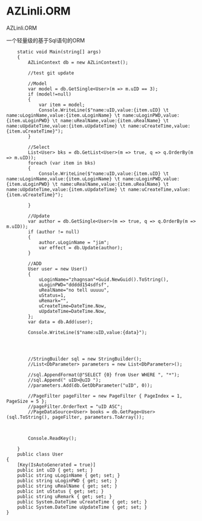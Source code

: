 # AZLinli.ORM
AZLinli.ORM

一个轻量级的基于Sql语句的ORM


    
    
        static void Main(string[] args)
        {
            AZLinContext db = new AZLinContext();

            //test git update

            //Model
            var model = db.GetSingle<User>(m => m.uID == 3);
            if (model!=null)
            {
                var item = model;
                Console.WriteLine($"name:uID,value:{item.uID} \t name:uLoginName,value:{item.uLoginName} \t name:uLoginPWD,value:{item.uLoginPWD} \t name:uRealName,value:{item.uRealName} \t name:uUpdateTime,value:{item.uUpdateTime} \t name:uCreateTime,value:{item.uCreateTime}");
            }

            //Select
            List<User> bks = db.GetList<User>(m => true, q => q.OrderBy(m => m.uID));
            foreach (var item in bks)
            {
                Console.WriteLine($"name:uID,value:{item.uID} \t name:uLoginName,value:{item.uLoginName} \t name:uLoginPWD,value:{item.uLoginPWD} \t name:uRealName,value:{item.uRealName} \t name:uUpdateTime,value:{item.uUpdateTime} \t name:uCreateTime,value:{item.uCreateTime}");
             
            }

            //Update
            var author = db.GetSingle<User>(m => true, q => q.OrderBy(m => m.uID));
            if (author != null)
            {
                author.uLoginName = "jim";
                var effect = db.Update(author);
            }

            //ADD 
            User user = new User()
            {
                uLoginName="zhagnsan"+Guid.NewGuid().ToString(),
                uLoginPWD="ddddd154sdfsf",
                uRealName="no tell uuuuu",
                uStatus=1,
                uRemark="",
                uCreateTime=DateTime.Now,
                uUpdateTime=DateTime.Now,
            };
            var data = db.Add(user);

            Console.WriteLine($"name:uID,value:{data}");




            //StringBuilder sql = new StringBuilder();
            //List<DbParameter> parameters = new List<DbParameter>();

            //sql.AppendFormat(@"SELECT {0} from User WHERE ", "*");
            //sql.Append(" uID>@uID ");
            //parameters.Add(db.GetDbParameter("uID", 0));

            //PageFilter pageFilter = new PageFilter { PageIndex = 1, PageSize = 5 };
            //pageFilter.OrderText = "uID ASC";
            //PageDataSource<User> books = db.GetPage<User>(sql.ToString(), pageFilter, parameters.ToArray());
            
            
            
            Console.ReadKey();
            
        }
        public class User
    {
        [Key(IsAutoGenerated = true)]
        public int uID { get; set; }
        public string uLoginName { get; set; }
        public string uLoginPWD { get; set; }
        public string uRealName { get; set; }
        public int uStatus { get; set; }
        public string uRemark { get; set; }
        public System.DateTime uCreateTime { get; set; }
        public System.DateTime uUpdateTime { get; set; }
    }
        
        
        

